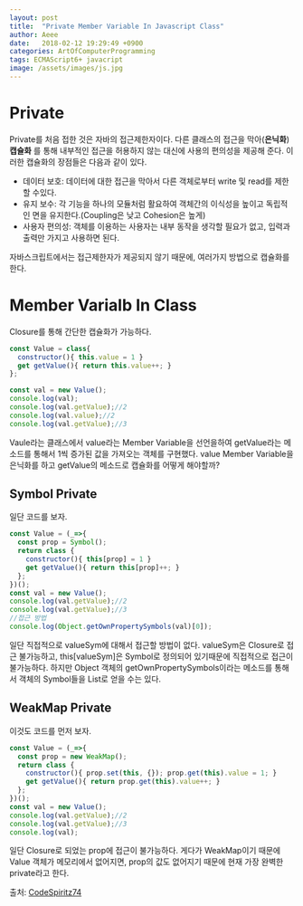 ```yaml
---
layout: post
title:  "Private Member Variable In Javascript Class"
author: Aeee
date:   2018-02-12 19:29:49 +0900
categories: ArtOfComputerProgramming
tags: ECMAScript6+ javacript
image: /assets/images/js.jpg
---
```


# Private 
 Private를 처음 접한 것은 자바의 접근제한자이다. 다른 클래스의 접근을 막아(**은닉화**) **캡슐화** 를 통해 내부적인 접근을 허용하지 않는 대신에 사용의 편의성을 제공해 준다. 이러한 캡슐화의 장점들은 다음과 같이 있다.
 - 데이터 보호: 데이터에 대한 접근을 막아서 다른 객체로부터 write 및 read를 제한할 수있다.
 - 유지 보수: 각 기능을 하나의 모듈처럼 활요하여 객체간의 이식성을 높이고 독립적인 면을 유지한다.(Coupling은 낮고 Cohesion은 높게)
 - 사용자 편의성: 객체를 이용하는 사용자는 내부 동작을 생각할 필요가 없고, 입력과 출력만 가지고 사용하면 된다.

자바스크립트에서는 접근제한자가 제공되지 않기 때문에, 여러가지 방법으로 캡슐화를 한다.

# Member Varialb In Class
 Closure를 통해 간단한 캡슐화가 가능하다.
```javascript
const Value = class{
  constructor(){ this.value = 1 }
  get getValue(){ return this.value++; }
};

const val = new Value();
console.log(val);
console.log(val.getValue);//2
console.log(val.value);//2
console.log(val.getValue);//3
```
 Vaule라는 클래스에서 value라는 Member Variable을 선언을하여 getValue라는 메소드를 통해서 1씩 증가된 값을 가져오는 객체를 구현했다. value Member Variable을 은닉화를 하고 getValue의 메소드로 캡슐화를 어떻게 해야할까?

## Symbol Private
 일단 코드를 보자.
```javascript
const Value = (_=>{
  const prop = Symbol();
  return class {
    constructor(){ this[prop] = 1 }
    get getValue(){ return this[prop]++; }
  };
})();
const val = new Value();
console.log(val.getValue);//2
console.log(val.getValue);//3
//접근 방법
console.log(Object.getOwnPropertySymbols(val)[0]);
```
일단 직접적으로 valueSym에 대해서 접근할 방법이 없다. valueSym은 Closure로 접근 불가능하고, this[valueSym]은 Symbol로 정의되어 있기때문에 직접적으로 접근이 불가능하다. 하지만 Object 객체의 getOwnPropertySymbols이라는 메소드를 통해서 객체의 Symbol들을 List로 얻을 수는 있다.

## WeakMap Private
 이것도 코드를 먼저 보자.
```javascript
const Value = (_=>{
  const prop = new WeakMap();
  return class {
    constructor(){ prop.set(this, {}); prop.get(this).value = 1; }
    get getValue(){ return prop.get(this).value++; }
  };
})();
const val = new Value();
console.log(val.getValue);//2
console.log(val.getValue);//3
console.log(val);
```

일단 Closure로 되었는 prop에 접근이 불가능하다. 게다가 WeakMap이기 때문에 Value 객체가 메모리에서 없어지면, prop의 값도 없어지기 때문에 현재 가장 완벽한 private라고 한다.


출처: [CodeSpiritz74](https://www.youtube.com/watch?v=swvlwrsKnUo)